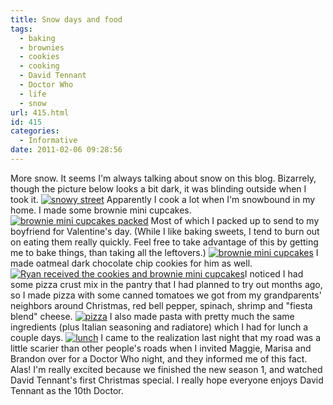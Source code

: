 ```yaml
---
title: Snow days and food
tags:
  - baking
  - brownies
  - cookies
  - cooking
  - David Tennant
  - Doctor Who
  - life
  - snow
url: 415.html
id: 415
categories:
  - Informative
date: 2011-02-06 09:28:56
---
```


More snow. It seems I'm always talking about snow on this blog. Bizarrely, though the picture below looks a bit dark, it was blinding outside when I took it. [![](http://farm6.static.flickr.com/5132/5418629433_dedde97742.jpg "snowy street")](http://www.flickr.com/photos/bubem/5418629433/) Apparently I cook a lot when I'm snowbound in my home. I made some brownie mini cupcakes. [![](http://farm6.static.flickr.com/5052/5418623009_6504171f54.jpg "brownie mini cupcakes packed")](http://www.flickr.com/photos/bubem/5418623009/) Most of which I packed up to send to my boyfriend for Valentine's day. (While I like baking sweets, I tend to burn out on eating them really quickly. Feel free to take advantage of this by getting me to bake things, than taking all the leftovers.) [![](http://farm6.static.flickr.com/5256/5418604151_aa593a0f25.jpg "brownie mini cupcakes")](http://www.flickr.com/photos/bubem/5418604151/) I made oatmeal dark chocolate chip cookies for him as well. [![](http://farm6.static.flickr.com/5132/5418761961_f76c8e7ca2.jpg "Ryan received the cookies and brownie mini cupcakes")](http://www.flickr.com/photos/bubem/5418761961/)I noticed I had some pizza crust mix in the pantry that I had planned to try out months ago, so I made pizza with some canned tomatoes we got from my grandparents' neighbors around Christmas, red bell pepper, spinach, shrimp and "fiesta blend" cheese. [![](http://farm6.static.flickr.com/5055/5418591367_01fdb36fa1.jpg "pizza")](http://www.flickr.com/photos/bubem/5418591367/) I also made pasta with pretty much the same ingredients (plus Italian seasoning and radiatore) which I had for lunch a couple days. [![](http://farm6.static.flickr.com/5297/5418551013_4466d1ebb7.jpg "lunch")](http://www.flickr.com/photos/bubem/5418551013/) I came to the realization last night that my road was a little scarier than other people's roads when I invited Maggie, Marisa and Brandon over for a Doctor Who night, and they informed me of this fact. Alas! I'm really excited because we finished the new season 1, and watched David Tennant's first Christmas special. I really hope everyone enjoys David Tennant as the 10th Doctor.